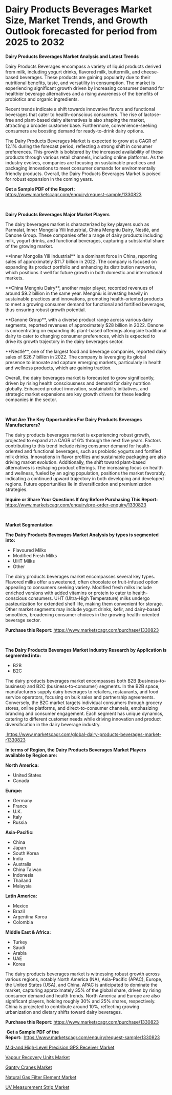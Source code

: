 <p><h1>Dairy Products Beverages Market Size, Market Trends, and Growth Outlook forecasted for period from 2025 to 2032</h1></p><p><strong>Dairy Products Beverages Market Analysis and Latest Trends</strong></p>
<p><p>Dairy Products Beverages encompass a variety of liquid products derived from milk, including yogurt drinks, flavored milk, buttermilk, and cheese-based beverages. These products are gaining popularity due to their nutritional benefits, taste, and versatility in consumption. The market is experiencing significant growth driven by increasing consumer demand for healthier beverage alternatives and a rising awareness of the benefits of probiotics and organic ingredients.</p><p>Recent trends indicate a shift towards innovative flavors and functional beverages that cater to health-conscious consumers. The rise of lactose-free and plant-based dairy alternatives is also shaping the market, attracting a broader customer base. Furthermore, convenience-seeking consumers are boosting demand for ready-to-drink dairy options.</p><p>The Dairy Products Beverages Market is expected to grow at a CAGR of 12.1% during the forecast period, reflecting a strong shift in consumer preferences. This growth is bolstered by the increased availability of these products through various retail channels, including online platforms. As the industry evolves, companies are focusing on sustainable practices and packaging innovations to meet consumer demands for environmentally friendly products. Overall, the Dairy Products Beverages Market is poised for robust expansion in the coming years.</p></p>
<p><strong>Get a Sample PDF of the Report:&nbsp;</strong> <a href="https://www.marketscagr.com/enquiry/request-sample/1330823?utm_campaign=2660&utm_medium=2&utm_source=Github&utm_content=ia&utm_term=26032025&utm_id=dairy-products-beverages">https://www.marketscagr.com/enquiry/request-sample/1330823</a></p>
<p>&nbsp;</p>
<p><strong>Dairy Products Beverages Major Market Players</strong></p>
<p><p>The dairy beverages market is characterized by key players such as Parmalat, Inner Mongolia Yili Industrial, China Mengniu Dairy, Nestlé, and Danone Group. These companies offer a range of dairy products including milk, yogurt drinks, and functional beverages, capturing a substantial share of the growing market.</p><p>**Inner Mongolia Yili Industrial** is a dominant force in China, reporting sales of approximately $11.7 billion in 2022. The company is focused on expanding its product portfolio and enhancing its distribution networks, which positions it well for future growth in both domestic and international markets. </p><p>**China Mengniu Dairy**, another major player, recorded revenues of around $9.2 billion in the same year. Mengniu is investing heavily in sustainable practices and innovations, promoting health-oriented products to meet a growing consumer demand for functional and fortified beverages, thus ensuring robust growth potential.</p><p>**Danone Group**, with a diverse product range across various dairy segments, reported revenues of approximately $28 billion in 2022. Danone is concentrating on expanding its plant-based offerings alongside traditional dairy to cater to changing consumer preferences, which is expected to drive its growth trajectory in the dairy beverages sector.</p><p>**Nestlé**, one of the largest food and beverage companies, reported dairy sales of $26.7 billion in 2022. The company is leveraging its global presence to innovate and capture emerging markets, particularly in health and wellness products, which are gaining traction.</p><p>Overall, the dairy beverages market is forecasted to grow significantly, driven by rising health consciousness and demand for dairy nutrition globally. Enhanced product innovation, sustainability initiatives, and strategic market expansions are key growth drivers for these leading companies in the sector.</p></p>
<p>&nbsp;</p>
<p><strong>What Are The Key Opportunities For Dairy Products Beverages Manufacturers?</strong></p>
<p><p>The dairy products beverages market is experiencing robust growth, projected to expand at a CAGR of 6% through the next five years. Factors contributing to this trend include rising consumer demand for health-oriented and functional beverages, such as probiotic yogurts and fortified milk drinks. Innovations in flavor profiles and sustainable packaging are also driving market evolution. Additionally, the shift toward plant-based alternatives is reshaping product offerings. The increasing focus on health and wellness, fueled by an aging population, positions the market favorably, indicating a continued upward trajectory in both developing and developed regions. Future opportunities lie in diversification and premiumization strategies.</p></p>
<p><strong>Inquire or Share Your Questions If Any Before Purchasing This Report:</strong> <a href="https://www.marketscagr.com/enquiry/pre-order-enquiry/1330823?utm_campaign=2660&utm_medium=2&utm_source=Github&utm_content=ia&utm_term=26032025&utm_id=dairy-products-beverages">https://www.marketscagr.com/enquiry/pre-order-enquiry/1330823</a></p>
<p>&nbsp;</p>
<p><strong>Market Segmentation</strong></p>
<p><strong>The Dairy Products Beverages Market Analysis by types is segmented into:</strong></p>
<p><ul><li>Flavoured Milks</li><li>Modified Fresh Milks</li><li>UHT Milks</li><li>Other</li></ul></p>
<p><p>The dairy products beverages market encompasses several key types. Flavored milks offer a sweetened, often chocolate or fruit-infused option appealing to consumers seeking variety. Modified fresh milks include enriched versions with added vitamins or protein to cater to health-conscious consumers. UHT (Ultra-High Temperature) milks undergo pasteurization for extended shelf life, making them convenient for storage. Other market segments may include yogurt drinks, kefir, and dairy-based smoothies, broadening consumer choices in the growing health-oriented beverage sector.</p></p>
<p><strong>Purchase this Report:&nbsp;</strong><a href="https://www.marketscagr.com/purchase/1330823?utm_campaign=2660&utm_medium=2&utm_source=Github&utm_content=ia&utm_term=26032025&utm_id=dairy-products-beverages">https://www.marketscagr.com/purchase/1330823</a></p>
<p>&nbsp;</p>
<p><strong>The Dairy Products Beverages Market Industry Research by Application is segmented into:</strong></p>
<p><ul><li>B2B</li><li>B2C</li></ul></p>
<p><p>The dairy products beverages market encompasses both B2B (business-to-business) and B2C (business-to-consumer) segments. In the B2B space, manufacturers supply dairy beverages to retailers, restaurants, and food service operators, focusing on bulk sales and partnership agreements. Conversely, the B2C market targets individual consumers through grocery stores, online platforms, and direct-to-consumer channels, emphasizing branding and consumer engagement. Each segment has unique dynamics, catering to different customer needs while driving innovation and product diversification in the dairy beverage industry.</p></p>
<p><a href="https://www.marketscagr.com/global-dairy-products-beverages-market-r1330823?utm_campaign=2660&utm_medium=2&utm_source=Github&utm_content=ia&utm_term=26032025&utm_id=dairy-products-beverages">&nbsp;https://www.marketscagr.com/global-dairy-products-beverages-market-r1330823</a></p>
<p><strong>In terms of Region, the Dairy Products Beverages Market Players available by Region are:</strong></p>
<p>
    <p> <strong> North America: </strong>
        <ul>
            <li>United States</li>
            <li>Canada</li>
        </ul>
        </p> 
    <p> <strong> Europe: </strong>
        <ul>
            <li>Germany</li>
            <li>France</li>
            <li>U.K.</li>
            <li>Italy</li>
            <li>Russia</li>
        </ul>
        </p> 
    <p> <strong> Asia-Pacific: </strong>
        <ul>
            <li>China</li>
            <li>Japan</li>
            <li>South Korea</li>
            <li>India</li>
            <li>Australia</li>
            <li>China Taiwan</li>
            <li>Indonesia</li>
            <li>Thailand</li>
            <li>Malaysia</li>
        </ul>
        </p> 
    <p> <strong> Latin America: </strong>
        <ul>
            <li>Mexico</li>
            <li>Brazil</li>
            <li>Argentina Korea</li>
            <li>Colombia</li>
        </ul>
        </p> 
    <p> <strong> Middle East & Africa: </strong>
        <ul>
            <li>Turkey</li>
            <li>Saudi</li>
            <li>Arabia</li>
            <li>UAE</li>
            <li>Korea</li>
        </ul>
    </p>
    </p>
<p><p>The dairy products beverages market is witnessing robust growth across various regions, notably North America (NA), Asia-Pacific (APAC), Europe, the United States (USA), and China. APAC is anticipated to dominate the market, capturing approximately 35% of the global share, driven by rising consumer demand and health trends. North America and Europe are also significant players, holding roughly 30% and 25% shares, respectively. China is projected to contribute around 10%, reflecting growing urbanization and dietary shifts toward dairy beverages.</p></p>
<p><strong>Purchase this Report: </strong><a href="https://www.marketscagr.com/purchase/1330823?utm_campaign=2660&utm_medium=2&utm_source=Github&utm_content=ia&utm_term=26032025&utm_id=dairy-products-beverages">https://www.marketscagr.com/purchase/1330823</a></p>
<p>&nbsp;<strong>Get a Sample PDF of the Report:&nbsp;&nbsp;</strong><a href="https://www.marketscagr.com/enquiry/request-sample/1330823?utm_campaign=2660&utm_medium=2&utm_source=Github&utm_content=ia&utm_term=26032025&utm_id=dairy-products-beverages">https://www.marketscagr.com/enquiry/request-sample/1330823</a></p>
<p><strong></strong></p>
<p><p><a href="https://github.com/gukenneth26571/Market-Research-Report-List-1/blob/main/mid-and-high-level-precision-gps-receiver-market.md?utm_campaign=2660&utm_medium=2&utm_source=Github&utm_content=ia&utm_term=26032025&utm_id=dairy-products-beverages">Mid-and High-Level Precision GPS Receiver Market</a></p><p><a href="https://www.linkedin.com/pulse/vapour-recovery-units-market-scope-shows-upward-growth-projected-hhstf?utm_campaign=2660&utm_medium=2&utm_source=Github&utm_content=ia&utm_term=26032025&utm_id=dairy-products-beverages">Vapour Recovery Units Market</a></p><p><a href="https://www.linkedin.com/pulse/comprehensive-report-gantry-cranes-market-new-trends-competition-vkuzf?utm_campaign=2660&utm_medium=2&utm_source=Github&utm_content=ia&utm_term=26032025&utm_id=dairy-products-beverages">Gantry Cranes Market</a></p><p><a href="https://www.linkedin.com/pulse/natural-gas-filter-element-market-size-forecasted-81-qerpc?utm_campaign=2660&utm_medium=2&utm_source=Github&utm_content=ia&utm_term=26032025&utm_id=dairy-products-beverages">Natural Gas Filter Element Market</a></p><p><a href="https://github.com/stillsfloria19981/Market-Research-Report-List-1/blob/main/uv-measurement-strip-market.md?utm_campaign=2660&utm_medium=2&utm_source=Github&utm_content=ia&utm_term=26032025&utm_id=dairy-products-beverages">UV Measurement Strip Market</a></p></p>